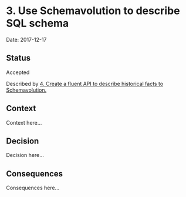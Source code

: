 # 3. Use Schemavolution to describe SQL schema

Date: 2017-12-17

## Status

Accepted

Described by [4. Create a fluent API to describe historical facts to Schemavolution.](0004-create-a-fluent-api-to-describe-historical-facts-to-schemavolution.md)

## Context

Context here...

## Decision

Decision here...

## Consequences

Consequences here...
